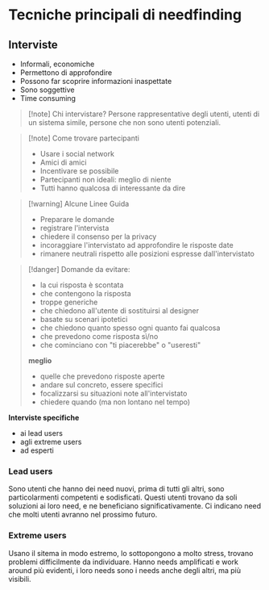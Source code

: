 # Tecniche principali di needfinding
## Interviste 
- Informali, economiche
- Permettono di approfondire
- Possono far scoprire informazioni inaspettate
- Sono soggettive
- Time consuming

>[!note] Chi intervistare?
>Persone rappresentative degli utenti, utenti di un sistema simile, persone che non sono utenti potenziali.

>[!note] Come trovare partecipanti
>- Usare i social network
>- Amici di amici
>- Incentivare se possibile
>- Partecipanti non ideali: meglio di niente
>- Tutti hanno qualcosa di interessante da dire

>[!warning] Alcune Linee Guida
>- Preparare le domande
>- registrare l'intervista
>- chiedere il consenso per la privacy
>- incoraggiare l'intervistato ad approfondire le risposte date
>- rimanere neutrali rispetto alle posizioni espresse dall'intervistato

>[!danger] Domande da evitare:
>- la cui risposta è scontata
>- che contengono la risposta
>- troppe generiche
>- che chiedono all'utente di sostituirsi al designer
>- basate su scenari ipotetici
>- che chiedono quanto spesso ogni quanto fai qualcosa
>- che prevedono come risposta sì/no
>- che cominciano con "ti piacerebbe" o "useresti"
>
>**meglio**
>- quelle che prevedono risposte aperte
>- andare sul concreto, essere specifici
>- focalizzarsi su situazioni note all'intervistato
>- chiedere quando (ma non lontano nel tempo)


**Interviste specifiche**
- ai lead users
- agli extreme users
- ad esperti
### Lead users
Sono utenti che hanno dei need nuovi, prima di tutti gli altri, sono particolarmenti competenti e sodisficati. Questi utenti trovano da soli soluzioni ai loro need, e ne beneficiano significativamente. Ci indicano need che molti utenti avranno nel prossimo futuro.
### Extreme users
Usano il sitema in modo estremo, lo sottopongono a molto stress, trovano problemi difficilmente da individuare. Hanno needs amplificati e work around più evidenti, i loro needs sono i needs anche degli altri, ma più visibili.


